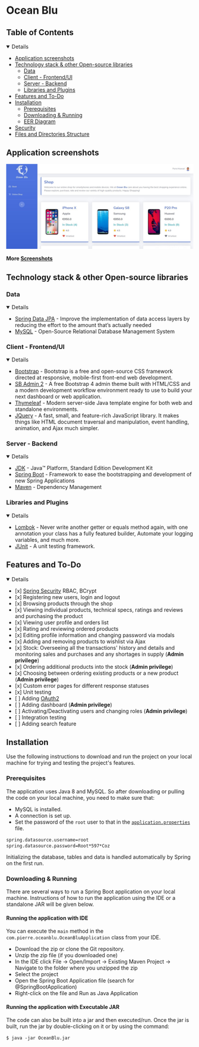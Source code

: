 # Ocean Blu



## Table of Contents

<details open="open">
   <ul>
      <li><a href="#application-screenshots">Application screenshots</a></li>
      <li>
         <a href="#technology-stack---other-open-source-libraries">Technology stack &amp; other Open-source libraries</a>
         <ul>
            <li><a href="#data">Data</a></li>
            <li><a href="#client---frontend-ui">Client - Frontend/UI</a></li>
            <li><a href="#server---backend">Server - Backend</a></li>
            <li><a href="#libraries-and-plugins">Libraries and Plugins</a></li>
         </ul>
      </li>
      <li><a href="#features-and-to-do">Features and To-Do</a></li>
      <li>
         <a href="#installation">Installation</a>
         <ul>
            <li><a href="#prerequisites">Prerequisites</a></li>
            <li><a href="#downloading---running">Downloading & Running</a></li>
            <li><a href="#eer-diagram">EER Diagram</a></li>
         </ul>
      </li>
      <li><a href="#security">Security</a></li>
     <li>
         <a href="#files-and-directories-structure">Files and Directories Structure</a>
      </li>
   </ul>
</details>

## Application screenshots

[![Home](documents/screenshots/scr01.jpg)](documents/screenshots/scr01.jpg)

**More [Screenshots](documents/SCREENSHOTS.md)**

## Technology stack & other Open-source libraries

### Data

<details open="open">
   <ul>
      <li><a href="https://spring.io/projects/spring-data-jpa">Spring Data JPA</a> - Improve the implementation of data access layers by reducing the effort to the amount that’s actually needed</li>
      <li><a href="https://www.mysql.com/">MySQL</a> - Open-Source Relational Database Management System</li>
   </ul>
</details>

### Client - Frontend/UI

<details open="open">
   <ul>
      <li><a href="https://getbootstrap.com/">Bootstrap</a> - Bootstrap is a free and open-source CSS framework directed at responsive, mobile-first front-end web development.</li>
      <li><a href="https://startbootstrap.com/theme/sb-admin-2">SB Admin 2</a> - A free Bootstrap 4 admin theme built with HTML/CSS and a modern development workflow environment ready to use to build your next dashboard or web application.</li>
      <li><a href="https://www.thymeleaf.org/">Thymeleaf</a> - Modern server-side Java template engine for both web and standalone environments.</li>
      <li><a href="https://jquery.com/">JQuery</a> - A fast, small, and feature-rich JavaScript library. It makes things like HTML document traversal and manipulation, event handling, animation, and Ajax much simpler.</li>
   </ul>
</details>

### Server - Backend

<details open="open">
   <ul>
      <li><a href="https://www.oracle.com/technetwork/java/javase/downloads/jdk8-downloads-2133151.html">JDK</a> - Java™ Platform, Standard Edition Development Kit</li>
      <li><a href="https://spring.io/projects/spring-boot">Spring Boot</a> - Framework to ease the bootstrapping and development of new Spring Applications</li>
      <li><a href="https://maven.apache.org/">Maven</a> - Dependency Management</li>
   </ul>
</details>

###  Libraries and Plugins

<details open="open">
   <ul>
      <li><a href="https://projectlombok.org/">Lombok</a> - Never write another getter or equals method again, with one annotation your class has a fully featured builder, Automate your logging variables, and much more.</li>
      <li><a href="https://junit.org/">JUnit</a> - A unit testing framework.</li>
    </ul>
</details>

## Features and To-Do

<details open="open">
   <ul>
      <li>[x] <a href="https://spring.io/projects/spring-security">Spring Security</a> RBAC, BCrypt</li>
      <li>[x] Registering new users, login and logout</li>
      <li>[x] Browsing products through the shop</li>
      <li>[x] Viewing individual products, technical specs, ratings and reviews and purchasing the product</li>
      <li>[x] Viewing user profile and orders list</li>
      <li>[x] Rating and reviewing ordered products</li>
      <li>[x] Editing profile information and changing password via modals</li>
      <li>[x] Adding and removing products to wishlist via Ajax</li>
      <li>[x] Stock: Overseeing all the transactions' history and details and monitoring sales and purchases and any shortages in supply (<b>Admin privilege</b>)</li>
      <li>[x] Ordering additional products into the stock (<b>Admin privilege</b>)</li>
      <li>[x] Choosing between ordering existing products or a new product (<b>Admin privilege</b>)</li>
      <li>[x] Custom error pages for different response statuses</li>
      <li>[x] Unit testing</li>
      <li>[ ] Adding <a href="https://oauth.net/2/">OAuth2</a></li>
      <li>[ ] Adding dashboard (<b>Admin privilege</b>)</li>
      <li>[ ] Activating/Deactivating users and changing roles (<b>Admin privilege</b>)</li>
      <li>[ ] Integration testing</li>
      <li>[ ] Adding search feature</li>
   </ul>
</details>

## Installation

Use the following instructions to download and run the project on your local machine for trying and testing the project's features.

### Prerequisites

The application uses Java 8 and MySQL. So after downloading or pulling the code on your local machine, you need to make sure that:
* MySQL is installed.
* A connection is set up.
* Set the password of the `root` user to that in the [`application.properties`](/src/main/resources/application.properties) file.

```properties
spring.datasource.username=root
spring.datasource.password=Root*597*Coz
```
Initializing the database, tables and data is handled automatically by Spring on the first run.

### Downloading & Running

There are several ways to run a Spring Boot application on your local machine. Instructions of how to run the application using the IDE or a standalone JAR will be given below.

#### Running the application with IDE

You can execute the `main` method in the `com.pierre.oceanblu.OceanBluApplication` class from your IDE.

* 	Download the zip or clone the Git repository.
* 	Unzip the zip file (if you downloaded one)
*   In the IDE click File -> Open/Import -> Existing Maven Project -> Navigate to the folder where you unzipped the zip
*   Select the project
* 	Open the Spring Boot Application file (search for @SpringBootApplication)
* 	Right-click on the file and Run as Java Application

#### Running the application with Executable JAR

The code can also be built into a jar and then executed/run. Once the jar is built, run the jar by double-clicking on it or by using the command:

```shell
$ java -jar OceanBlu.jar
```

